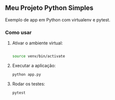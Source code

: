 ## Meu Projeto Python Simples

Exemplo de app em Python com virtualenv e pytest.

### Como usar

1. Ativar o ambiente virtual:

   ```bash

   source venv/bin/activate

   ```

2. Executar a aplicação:

    ```bash
    python app.py

    ```

3. Rodar os testes:

    ```bash
    pytest
    ```
